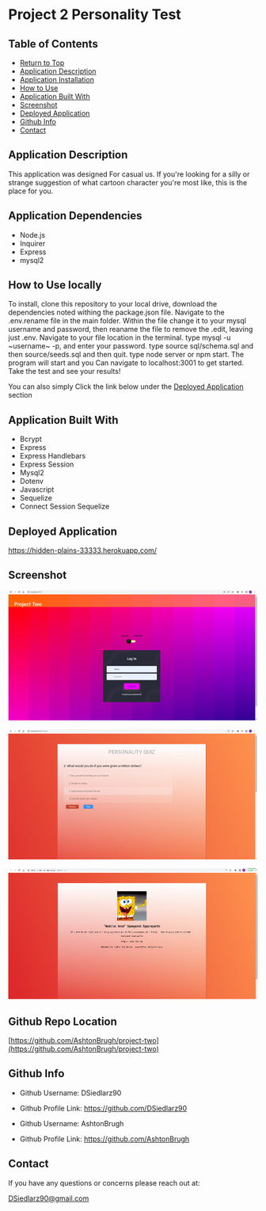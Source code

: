 # Project 2 Personality Test

  

  ## Table of Contents
  * [Return to Top](#)
  * [Application Description](#application-description)
  * [Application Installation](#application-installation)
  * [How to Use](#how-to-use)
  * [Application Built With](#application-built-with)
  * [Screenshot](#screenshot)
  * [Deployed Application](#deployed-application)
  * [Github Info](#github-info)
  * [Contact](#contact)
  
  ## Application Description
  This application was designed For casual us. If you're looking for a silly or strange suggestion of what cartoon character you're most like, this is the place for you. 
  
  ## Application Dependencies
  * Node.js 
  * Inquirer 
  * Express
  * mysql2
  
  ## How to Use locally
  To install, clone this repository to your local drive, download the dependencies noted withing the package.json file. Navigate to the .env.rename file in the main folder. Within the file change it to your mysql username and password, then reaname the file to remove the .edit, leaving just .env. Navigate to your file location in the terminal. type mysql -u ~username~ -p, and enter your password. type source sql/schema.sql and then source/seeds.sql and then quit. type node server or npm start. The program will start and you Can navigate to localhost:3001 to get started. Take the test and see your results!

  You can also simply Click the link below under the [Deployed Application](#deployed-application) section
  
  

  ## Application Built With
  * Bcrypt
  * Express
  * Express Handlebars
  * Express Session
  * Mysql2
  * Dotenv
  * Javascript
  * Sequelize
  * Connect Session Sequelize
  
  ## Deployed Application
  https://hidden-plains-33333.herokuapp.com/

  ## Screenshot
  ![Application Screenshot](./public/images/login-ss.jpg)
  
  ![Application Screenshot](./public/images/test-ss.jpg)

  ![Application Screenshot](./public/images/result-ss.jpg)

  ## Github Repo Location
  [https://github.com/AshtonBrugh/project-two](https://github.com/AshtonBrugh/project-two)

  

  ## Github Info
  * Github Username: DSiedlarz90
  * Github Profile Link: https://github.com/DSiedlarz90

  * Github Username: AshtonBrugh
  * Github Profile Link: https://github.com/AshtonBrugh

  ## Contact
  If you have any questions or concerns please reach out at:

  [DSiedlarz90@gmail.com](mailto:DSiedlarz90@gmail.com)
